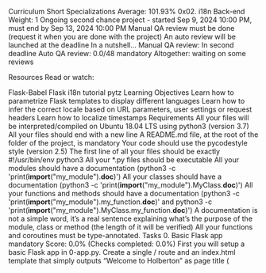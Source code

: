 
Curriculum
Short Specializations
Average: 101.93%
0x02. i18n
Back-end
 Weight: 1
 Ongoing second chance project - started Sep 9, 2024 10:00 PM, must end by Sep 13, 2024 10:00 PM
 Manual QA review must be done (request it when you are done with the project)
 An auto review will be launched at the deadline
In a nutshell…
Manual QA review: In second deadline
Auto QA review: 0.0/48 mandatory
Altogether: waiting on some reviews


Resources
Read or watch:

Flask-Babel
Flask i18n tutorial
pytz
Learning Objectives
Learn how to parametrize Flask templates to display different languages
Learn how to infer the correct locale based on URL parameters, user settings or request headers
Learn how to localize timestamps
Requirements
All your files will be interpreted/compiled on Ubuntu 18.04 LTS using python3 (version 3.7)
All your files should end with a new line
A README.md file, at the root of the folder of the project, is mandatory
Your code should use the pycodestyle style (version 2.5)
The first line of all your files should be exactly #!/usr/bin/env python3
All your *.py files should be executable
All your modules should have a documentation (python3 -c 'print(__import__("my_module").__doc__)')
All your classes should have a documentation (python3 -c 'print(__import__("my_module").MyClass.__doc__)')
All your functions and methods should have a documentation (python3 -c 'print(__import__("my_module").my_function.__doc__)' and python3 -c 'print(__import__("my_module").MyClass.my_function.__doc__)')
A documentation is not a simple word, it’s a real sentence explaining what’s the purpose of the module, class or method (the length of it will be verified)
All your functions and coroutines must be type-annotated.
Tasks
0. Basic Flask app
mandatory
Score: 0.0% (Checks completed: 0.0%)
First you will setup a basic Flask app in 0-app.py. Create a single / route and an index.html template that simply outputs “Welcome to Holberton” as page title (<title>) and “Hello world” as header (<h1>).

Repo:

GitHub repository: alx-backend
Directory: 0x02-i18n
File: 0-app.py, templates/0-index.html
  
1. Basic Babel setup
mandatory
Score: 0.0% (Checks completed: 0.0%)
Install the Babel Flask extension:

$ pip3 install flask_babel==2.0.0
Then instantiate the Babel object in your app. Store it in a module-level variable named babel.

In order to configure available languages in our app, you will create a Config class that has a LANGUAGES class attribute equal to ["en", "fr"].

Use Config to set Babel’s default locale ("en") and timezone ("UTC").

Use that class as config for your Flask app.

Repo:

GitHub repository: alx-backend
Directory: 0x02-i18n
File: 1-app.py, templates/1-index.html
   
2. Get locale from request
mandatory
Score: 0.0% (Checks completed: 0.0%)
Create a get_locale function with the babel.localeselector decorator. Use request.accept_languages to determine the best match with our supported languages.

Repo:

GitHub repository: alx-backend
Directory: 0x02-i18n
File: 2-app.py, templates/2-index.html
  
3. Parametrize templates
mandatory
Score: 0.0% (Checks completed: 0.0%)
Use the _ or gettext function to parametrize your templates. Use the message IDs home_title and home_header.

Create a babel.cfg file containing

[python: **.py]
[jinja2: **/templates/**.html]
extensions=jinja2.ext.autoescape,jinja2.ext.with_
Then initialize your translations with

$ pybabel extract -F babel.cfg -o messages.pot .
and your two dictionaries with

$ pybabel init -i messages.pot -d translations -l en
$ pybabel init -i messages.pot -d translations -l fr
Then edit files translations/[en|fr]/LC_MESSAGES/messages.po to provide the correct value for each message ID for each language. Use the following translations:

msgid	English	French
home_title	"Welcome to Holberton"	"Bienvenue chez Holberton"
home_header	"Hello world!"	"Bonjour monde!"
Then compile your dictionaries with

$ pybabel compile -d translations
Reload the home page of your app and make sure that the correct messages show up.

Repo:

GitHub repository: alx-backend
Directory: 0x02-i18n
File: 3-app.py, babel.cfg, templates/3-index.html, translations/en/LC_MESSAGES/messages.po, translations/fr/LC_MESSAGES/messages.po, translations/en/LC_MESSAGES/messages.mo, translations/fr/LC_MESSAGES/messages.mo
   
4. Force locale with URL parameter
mandatory
Score: 0.0% (Checks completed: 0.0%)
In this task, you will implement a way to force a particular locale by passing the locale=fr parameter to your app’s URLs.

In your get_locale function, detect if the incoming request contains locale argument and ifs value is a supported locale, return it. If not or if the parameter is not present, resort to the previous default behavior.

Now you should be able to test different translations by visiting http://127.0.0.1:5000?locale=[fr|en].

Visiting http://127.0.0.1:5000/?locale=fr should display this level 1 heading: 

Repo:

GitHub repository: alx-backend
Directory: 0x02-i18n
File: 4-app.py, templates/4-index.html
  
5. Mock logging in
mandatory
Score: 0.0% (Checks completed: 0.0%)
Creating a user login system is outside the scope of this project. To emulate a similar behavior, copy the following user table in 5-app.py.

users = {
    1: {"name": "Balou", "locale": "fr", "timezone": "Europe/Paris"},
    2: {"name": "Beyonce", "locale": "en", "timezone": "US/Central"},
    3: {"name": "Spock", "locale": "kg", "timezone": "Vulcan"},
    4: {"name": "Teletubby", "locale": None, "timezone": "Europe/London"},
}
This will mock a database user table. Logging in will be mocked by passing login_as URL parameter containing the user ID to log in as.

Define a get_user function that returns a user dictionary or None if the ID cannot be found or if login_as was not passed.

Define a before_request function and use the app.before_request decorator to make it be executed before all other functions. before_request should use get_user to find a user if any, and set it as a global on flask.g.user.

In your HTML template, if a user is logged in, in a paragraph tag, display a welcome message otherwise display a default message as shown in the table below.

msgid	English	French
logged_in_as	"You are logged in as %(username)s."	"Vous êtes connecté en tant que %(username)s."
not_logged_in	"You are not logged in."	"Vous n'êtes pas connecté."
Visiting http://127.0.0.1:5000/ in your browser should display this:



Visiting http://127.0.0.1:5000/?login_as=2 in your browser should display this: 

Repo:

GitHub repository: alx-backend
Directory: 0x02-i18n
File: 5-app.py, templates/5-index.html
  
6. Use user locale
mandatory
Score: 0.0% (Checks completed: 0.0%)
Change your get_locale function to use a user’s preferred local if it is supported.

The order of priority should be

Locale from URL parameters
Locale from user settings
Locale from request header
Default locale
Test by logging in as different users



Repo:

GitHub repository: alx-backend
Directory: 0x02-i18n
File: 6-app.py, templates/6-index.html
  
7. Infer appropriate time zone
mandatory
Define a get_timezone function and use the babel.timezoneselector decorator.

The logic should be the same as get_locale:

Find timezone parameter in URL parameters
Find time zone from user settings
Default to UTC
Before returning a URL-provided or user time zone, you must validate that it is a valid time zone. To that, use pytz.timezone and catch the pytz.exceptions.UnknownTimeZoneError exception.

Repo:

GitHub repository: alx-backend
Directory: 0x02-i18n
File: 7-app.py, templates/7-index.html
 
8. Display the current time
#advanced
Based on the inferred time zone, display the current time on the home page in the default format. For example:

Jan 21, 2020, 5:55:39 AM or 21 janv. 2020 à 05:56:28

Use the following translations

msgid	English	French
current_time_is	"The current time is %(current_time)s."	"Nous sommes le %(current_time)s."
Displaying the time in French looks like this:



Displaying the time in English looks like this:



Repo:

GitHub repository: alx-backend
Directory: 0x02-i18n
File: app.py, templates/index.html, translations/en/LC_MESSAGES/messages.po, translations/fr/LC_MESSAGES/messages.po
  
Copyright © 2024 ALX, All rights reserved.

